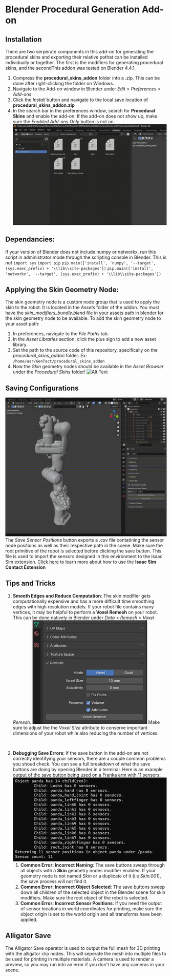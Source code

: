 # Blender Procedural Generation Add-on

## Installation
There are two serperate components in this add-on for generating the procedural skins and exporting their relative pothat can be installed individually or together. The first is the modifiers for generating procedural skins, and the secondThis addon was tested on Blender 4.4.1. 
1) Compress the **procedural_skins_addon** folder into a .zip. This can be done after right-clicking the folder on Windows.
2) Navigate to the Add-on window in Blender under *Edit > Preferences > Add-ons*
3) Click the *Install* button and navigate to the local save location of **procedural_skins_addon.zip**
4) In the search bar in the preferences window, search for **Procedural Skins** and enable the add-on. If the add-on does not show up, make sure the *Enabled Add-ons Only* button is not on.
![Alt Text](demos/install_addon.gif)

## Dependancies:
If your version of Blender does not include numpy or networkx, run this script in administrator mode through the scripting console in Blender. This is *not*
`import sys`
`import pip`
`pip.main(['install', 'numpy', '--target', (sys.exec_prefix) + '\\lib\\site-packages'])`
`pip.main(['install', 'networkx', '--target', (sys.exec_prefix) + '\\lib\\site-packages'])`

## Applying the Skin Geometry Node:
The skin geometry node is a custom node group that is used to apply the skin to the robot. It is located in the *Assets* folder of the addon.
You must have the *skin_modifiers_bundle.blend* file in your assets path in blender for the skin geometry node to be available. To add the skin geometry node to your asset path:
1) In preferences, navigate to the *File Paths* tab.
2) In the *Asset Libraries* section, click the plus sign to add a new asset library.
3) Set the path to the source code of this repository, specifically on the *procedural_skins_addon* folder. Ex: `/home/usr/GenTact/procedural_skins_addon`
4) Now the *Skin* geometry nodes should be available in the *Asset Browser* under the *Procedural Skins* folder!
![Alt Text](demos/skin_overview.gif)


## Saving Configurations
![Alt Text](demos/saving.gif)
The *Save Sensor Positions* button exports a .csv file contatining the sensor node positions as well as their respective path in the scene. Make sure the root primitive of the robot is selected before clicking the save button. This file is used to import the sensors designed in this environment to the Isaac Sim extension. [Click here](https://github.com/HIRO-group/GenTact/isaac_contact_ext/README.md) to learn more about how to use the **Isaac Sim Contact Extension**

## Tips and Tricks
1) **Smooth Edges and Reduce Computation**: The skin modifier gets computationally expensive and has a more difficult time smoothing edges with high resolution models. If your robot file contains many vertices, it may be helpful to perform a **Voxel Remesh** on your robot. This can be done natively in Blender under *Data > Remesh > Voxel Remesh*. 
   ![Alt Text](demos/remesh.png)
Make sure to adjust the the *Voxel Size* attribute to conserve important dimensions of your robot while also reducing the number of vertices.
<br/>

2) **Debugging Save Errors**: If the save button in the add-on are not correctly identifying your sensors, there are a couple common problems you shoud check. You can see a full breakdown of what the save buttons are doing by opening Blender in a terminal. Here is an example output of the save button being used on a Franka arm with 11 sensors:![Alt Text](demos/debug.png) <br/>
   1) **Common Error: Incorrect Naming**: The save buttons sweep through all objects with a **Skin** geometry nodes modifier enabled. If your geometry node is not named *Skin* or a duplicate of it (i.e *Skin.001*), the save process will not find it.
   2) **Common Error: Incorrect Object Selected**: The save buttons sweep down all children of the selected object in the Blender scene for skin modifiers. Make sure the root object of the robot is selected. 
   3) **Common Error: Incorrect Sensor Positions**: If you need the output of sensor locations in world coordinates for printing, make sure the object origin is set to the world origin and all transforms have been applied.

## Alligator Save
The Alligator Save operator is used to output the full mesh for 3D printing with the alligator clip nodes. This will seperate the mesh into multiple files to be used for printing in multiple materials. A camera is used to render a preview, so you may run into an error if you don't have any cameras in your scene.
